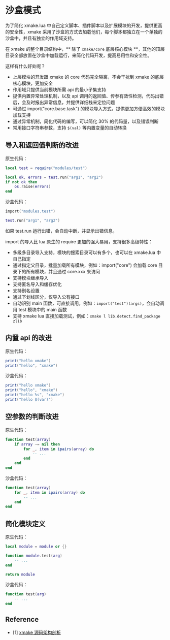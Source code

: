 # 沙盒模式

为了简化 xmake.lua 中自己定义脚本、插件脚本以及扩展模块的开发，提供更高的安全性，xmake 采用了沙盒的方式去加载他们，每个脚本都独立在一个单独的沙盒中，并且有独立的作用域支持。

在 xmake 的整个目录结构中，** 除了 `xmake/core` 底层核心模块 **，其他的顶层目录全部放置在沙盒中加载运行，来简化代码开发，提高易用性和安全性。

这样有什么好处呢？

* 上层模块的开发跟 xmake 的 core 代码完全隔离，不会干扰到 xmake 的底层核心模块，更加安全
* 作用域只提供当前模块所需 api 的最小子集支持
* 提供内置异常处理机制，以及 api 调用的返回值、传参有效性检测，代码出错后，会及时报出异常信息，并提供详细栈来定位问题
* 可通过 import("core.base.task") 的模块导入方式，提供更加方便高效的模块加载支持
* 通过异常机制，简化代码的编写，可以简化 30% 的代码量，以及错误判断
* 常用接口字符串参数，支持 `$(val)` 等内置变量的自动转换

## 导入和返回值判断的改进

原生代码：

```lua
local test = require("modules/test")

local ok, errors = test.run("arg1", "arg2")
if not ok then
    os.raise(errors)
end
```

沙盒代码：

```lua
import("modules.test")

test.run("arg1", "arg2")
```

如果 test.run 运行出错，会自动中断，并显示出错信息。

import 的导入比 lua 原生的 require 更加的强大易用，支持很多高级特性：

* 多级多目录导入支持，模块的搜索目录可以有多个，也可以在 xmake.lua 中自己指定
* 通过指定父目录，批量加载所有模块，例如：import("core") 会加载 core 目录下的所有模块，并且通过 core.xxx 来访问
* 支持模块继承导入
* 支持匿名导入和缓存优化
* 支持别名设置
* 通过下划线区分，仅导入公有接口
* 自动识别 main 函数，可直接调用，例如：`import("test")(args)`，会自动调用 test 模块中的 main 函数
* 支持 xmake lua 直接加载测试，例如：`xmake l lib.detect.find_package zlib`

## 内置 api 的改进

原生代码：

```lua
print("hello xmake")
print("hello", "xmake")
```

沙盒代码：

```lua
print("hello xmake")
print("hello", "xmake")
print("hello %s", "xmake")
print("hello $(var)")
```

## 空参数的判断改进

原生代码：

```lua
function test(array)
    if array ~= nil then
        for _, item in ipairs(array) do
            -- ...
        end
    end
end
```

沙盒代码：

```lua
function test(array)
    for _, item in ipairs(array) do
        -- ...
    end
end
```

## 简化模块定义

原生代码：

```lua
local module = module or {}

function module.test(arg)
    -- ...
end

return module
```

沙盒代码：

```lua
function test(arg)
    -- ...
end
```

## Reference

* [1] [xmake 源码架构剖析](https://tboox.org/cn/2017/09/28/xmake-sourcecode-arch/)
